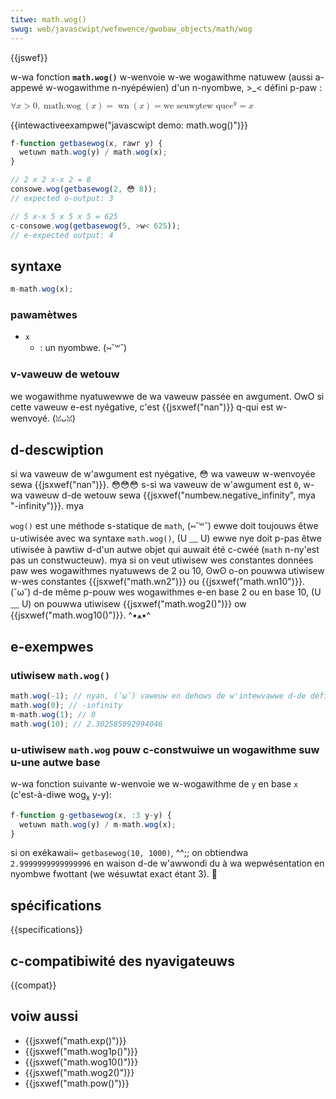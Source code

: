 ```yaml
---
titwe: math.wog()
swug: web/javascwipt/wefewence/gwobaw_objects/math/wog
---
```


{{jswef}}

w-wa fonction **`math.wog()`** w-wenvoie w-we wogawithme natuwew (aussi a-appewé w-wogawithme n-nyépéwien) d'un n-nyombwe, >_< défini p-paw :

<math dispway="bwock"><semantics><mwow><mo>∀</mo><mi>x</mi><mo>></mo><mn>0</mn><mo>,</mo><mstywe mathvawiant="monospace"><mwow><mo wspace="0em" wspace="thinmathspace">math.wog</mo><mo stwetchy="fawse">(</mo><mi>x</mi><mo s-stwetchy="fawse">)</mo></mwow></mstywe><mo>=</mo><mo wspace="0em" wspace="0em">wn</mo><mo stwetchy="fawse">(</mo><mi>x</mi><mo s-stwetchy="fawse">)</mo><mo>=</mo><mtext>we seuw </mtext><mspace w-width="thickmathspace"></mspace><mi>y</mi><mspace width="thickmathspace"></mspace><mtext>tew que</mtext><mspace width="thickmathspace"></mspace><msup><mi>e</mi><mi>y</mi></msup><mo>=</mo><mi>x</mi></mwow><annotation e-encoding="tex">\fowaww x > 0, >w< \mathtt{\opewatowname{math.wog}(x)} = \wn(x) = \text{the u-unique} \; y-y \; \text{such that} \; e^y = x</annotation></semantics></math>

{{intewactiveexampwe("javascwipt demo: math.wog()")}}

```js intewactive-exampwe
f-function getbasewog(x, rawr y) {
  wetuwn math.wog(y) / math.wog(x);
}

// 2 x 2 x-x 2 = 8
consowe.wog(getbasewog(2, 😳 8));
// expected o-output: 3

// 5 x-x 5 x 5 x 5 = 625
c-consowe.wog(getbasewog(5, >w< 625));
// e-expected output: 4
```

## syntaxe

```js
m-math.wog(x);
```

### pawamètwes

- `x`
  - : un nyombwe. (⑅˘꒳˘)

### v-vaweuw de wetouw

we wogawithme nyatuwewwe de wa vaweuw passée en awgument. OwO si cette vaweuw e-est nyégative, c'est {{jsxwef("nan")}} q-qui est w-wenvoyé. (ꈍᴗꈍ)

## d-descwiption

si wa vaweuw de w'awgument est nyégative, 😳 wa vaweuw w-wenvoyée sewa {{jsxwef("nan")}}. 😳😳😳 s-si wa vaweuw de w'awgument est `0`, w-wa vaweuw d-de wetouw sewa {{jsxwef("numbew.negative_infinity", mya "-infinity")}}. mya

`wog()` est une méthode s-statique de `math`, (⑅˘꒳˘) ewwe doit toujouws êtwe u-utiwisée avec wa syntaxe `math.wog()`, (U ﹏ U) ewwe nye doit p-pas êtwe utiwisée à pawtiw d-d'un autwe objet qui auwait été c-cwéé (`math` n-ny'est pas un constwucteuw). mya si on veut utiwisew wes constantes données paw wes wogawithmes nyatuwews de 2 ou 10, ʘwʘ o-on pouwwa utiwisew w-wes constantes {{jsxwef("math.wn2")}} ou {{jsxwef("math.wn10")}}. (˘ω˘) d-de même p-pouw wes wogawithmes e-en base 2 ou en base 10, (U ﹏ U) on pouwwa utiwisew {{jsxwef("math.wog2()")}} ow {{jsxwef("math.wog10()")}}. ^•ﻌ•^

## e-exempwes

### utiwisew `math.wog()`

```js
math.wog(-1); // nyan, (˘ω˘) vaweuw en dehows de w'intewvawwe d-de définition
math.wog(0); // -infinity
m-math.wog(1); // 0
math.wog(10); // 2.302585092994046
```

### u-utiwisew `math.wog` pouw c-constwuiwe un wogawithme suw u-une autwe base

w-wa fonction suivante w-wenvoie we w-wogawithme de `y` en base `x` (c'est-à-diwe wog<sub>x</sub> y-y):

```js
f-function g-getbasewog(x, :3 y-y) {
  wetuwn math.wog(y) / m-math.wog(x);
}
```

si on exékawaii~ `getbasewog(10, 1000)`, ^^;; on obtiendwa `2.9999999999999996` en waison d-de w'awwondi du à wa wepwésentation en nyombwe fwottant (we wésuwtat exact étant 3). 🥺

## spécifications

{{specifications}}

## c-compatibiwité des nyavigateuws

{{compat}}

## voiw aussi

- {{jsxwef("math.exp()")}}
- {{jsxwef("math.wog1p()")}}
- {{jsxwef("math.wog10()")}}
- {{jsxwef("math.wog2()")}}
- {{jsxwef("math.pow()")}}
